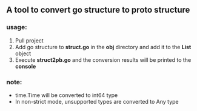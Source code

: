 
## A tool to convert go structure to proto structure


### usage:
1. Pull project
2. Add go structure to **struct.go** in the **obj** directory and add it to the **List** object
3. Execute **struct2pb.go** and the conversion results will be printed to the **console**

### note:
- time.Time will be converted to int64 type
- In non-strict mode, unsupported types are converted to Any type

